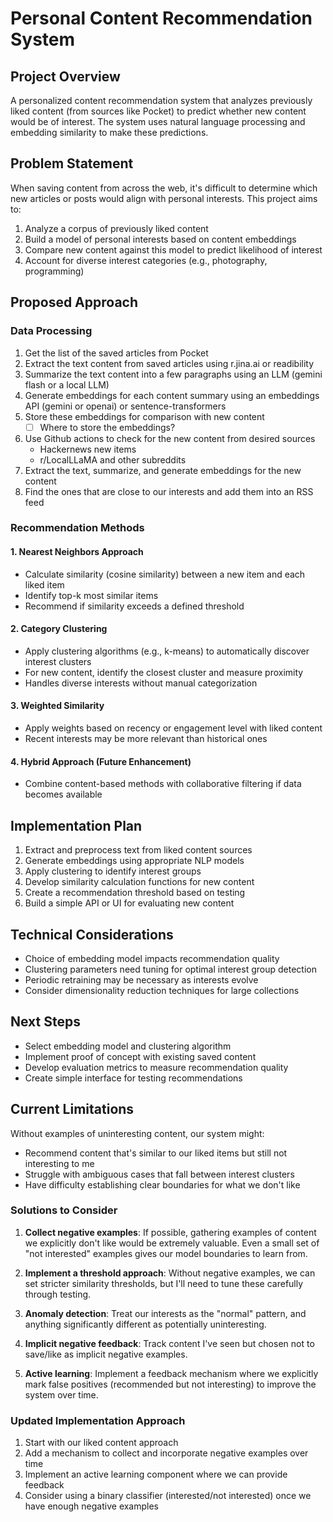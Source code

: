 # Personal Content Recommendation System

## Project Overview

A personalized content recommendation system that analyzes previously liked content (from sources like Pocket) to predict whether new content would be of interest. The system uses natural language processing and embedding similarity to make these predictions.

## Problem Statement

When saving content from across the web, it's difficult to determine which new articles or posts would align with personal interests. This project aims to:

1. Analyze a corpus of previously liked content
2. Build a model of personal interests based on content embeddings
3. Compare new content against this model to predict likelihood of interest
4. Account for diverse interest categories (e.g., photography, programming)

## Proposed Approach

### Data Processing

1. Get the list of the saved articles from Pocket
2. Extract the text content from saved articles using r.jina.ai or readibility
3. Summarize the text content into a few paragraphs using an LLM (gemini flash or a local LLM)
4. Generate embeddings for each content summary using an embeddings API (gemini or openai) or sentence-transformers
5. Store these embeddings for comparison with new content
   - [ ] Where to store the embeddings?
6. Use Github actions to check for the new content from desired sources
   - Hackernews new items
   - r/LocalLLaMA and other subreddits
7. Extract the text, summarize, and generate embeddings for the new content
8. Find the ones that are close to our interests and add them into an RSS feed

### Recommendation Methods

#### 1. Nearest Neighbors Approach

- Calculate similarity (cosine similarity) between a new item and each liked item
- Identify top-k most similar items
- Recommend if similarity exceeds a defined threshold

#### 2. Category Clustering

- Apply clustering algorithms (e.g., k-means) to automatically discover interest clusters
- For new content, identify the closest cluster and measure proximity
- Handles diverse interests without manual categorization

#### 3. Weighted Similarity

- Apply weights based on recency or engagement level with liked content
- Recent interests may be more relevant than historical ones

#### 4. Hybrid Approach (Future Enhancement)

- Combine content-based methods with collaborative filtering if data becomes available

## Implementation Plan

1. Extract and preprocess text from liked content sources
2. Generate embeddings using appropriate NLP models
3. Apply clustering to identify interest groups
4. Develop similarity calculation functions for new content
5. Create a recommendation threshold based on testing
6. Build a simple API or UI for evaluating new content

## Technical Considerations

- Choice of embedding model impacts recommendation quality
- Clustering parameters need tuning for optimal interest group detection
- Periodic retraining may be necessary as interests evolve
- Consider dimensionality reduction techniques for large collections

## Next Steps

- Select embedding model and clustering algorithm
- Implement proof of concept with existing saved content
- Develop evaluation metrics to measure recommendation quality
- Create simple interface for testing recommendations

## Current Limitations

Without examples of uninteresting content, our system might:

- Recommend content that's similar to our liked items but still not interesting to me
- Struggle with ambiguous cases that fall between interest clusters
- Have difficulty establishing clear boundaries for what we don't like

### Solutions to Consider

1. **Collect negative examples**: If possible, gathering examples of content we explicitly don't like would be extremely valuable. Even a small set of "not interested" examples gives our model boundaries to learn from.

2. **Implement a threshold approach**: Without negative examples, we can set stricter similarity thresholds, but I'll need to tune these carefully through testing.

3. **Anomaly detection**: Treat our interests as the "normal" pattern, and anything significantly different as potentially uninteresting.

4. **Implicit negative feedback**: Track content I've seen but chosen not to save/like as implicit negative examples.

5. **Active learning**: Implement a feedback mechanism where we explicitly mark false positives (recommended but not interesting) to improve the system over time.

### Updated Implementation Approach

1. Start with our liked content approach
2. Add a mechanism to collect and incorporate negative examples over time
3. Implement an active learning component where we can provide feedback
4. Consider using a binary classifier (interested/not interested) once we have enough negative examples
